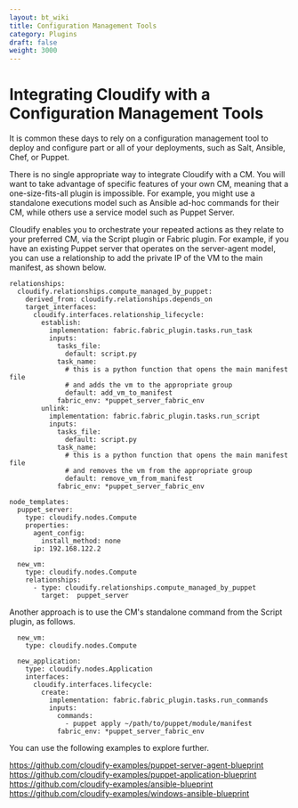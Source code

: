 ```yaml
---
layout: bt_wiki
title: Configuration Management Tools
category: Plugins
draft: false
weight: 3000
---
```


# Integrating Cloudify with a Configuration Management Tools


It is common these days to rely on a configuration management tool to deploy and configure part or all of your deployments, such as Salt, Ansible, Chef, or Puppet.

There is no single appropriate way to integrate Cloudify with a CM. You will want to take advantage of specific features of your own CM, meaning that a one-size-fits-all plugin is impossible. For example, you might use a standalone executions model such as Ansible ad-hoc commands for their CM, while others use a service model such as Puppet Server.

Cloudify enables you to orchestrate your repeated actions as they relate to your preferred CM, via the Script plugin or Fabric plugin. For example, if you have an existing Puppet server that operates on the server-agent model, you can use a relationship to add the private IP of the VM to the main manifest, as shown below.

```
relationships:
  cloudify.relationships.compute_managed_by_puppet:
    derived_from: cloudify.relationships.depends_on
    target_interfaces:
      cloudify.interfaces.relationship_lifecycle:
        establish:
          implementation: fabric.fabric_plugin.tasks.run_task
          inputs:
            tasks_file:
              default: script.py
            task_name:
              # this is a python function that opens the main manifest file
              # and adds the vm to the appropriate group
              default: add_vm_to_manifest
            fabric_env: *puppet_server_fabric_env
        unlink:
          implementation: fabric.fabric_plugin.tasks.run_script
          inputs:
            tasks_file:
              default: script.py
            task_name:
              # this is a python function that opens the main manifest file
              # and removes the vm from the appropriate group
              default: remove_vm_from_manifest
            fabric_env: *puppet_server_fabric_env

node_templates:
  puppet_server:
    type: cloudify.nodes.Compute
    properties:
      agent_config:
        install_method: none
      ip: 192.168.122.2

  new_vm:
    type: cloudify.nodes.Compute
    relationships:
      - type: cloudify.relationships.compute_managed_by_puppet
        target:  puppet_server
```

Another approach is to use the CM's standalone command from the Script plugin, as follows.

```
  new_vm:
    type: cloudify.nodes.Compute

  new_application:
    type: cloudify.nodes.Application
    interfaces:
      cloudify.interfaces.lifecycle:
        create:
          implementation: fabric.fabric_plugin.tasks.run_commands
          inputs:
            commands:
              - puppet apply ~/path/to/puppet/module/manifest
	        fabric_env: *puppet_server_fabric_env

```

You can use the following examples to explore further.

https://github.com/cloudify-examples/puppet-server-agent-blueprint
https://github.com/cloudify-examples/puppet-application-blueprint
https://github.com/cloudify-examples/ansible-blueprint
https://github.com/cloudify-examples/windows-ansible-blueprint

